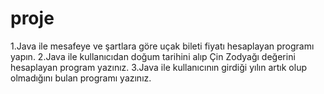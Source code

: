# proje
1.Java ile mesafeye ve şartlara göre uçak bileti fiyatı hesaplayan programı yapın.
2.Java ile kullanıcıdan doğum tarihini alıp Çin Zodyağı değerini hesaplayan program yazınız.
3.Java ile kullanıcının girdiği yılın artık olup olmadığını bulan programı yazınız.
